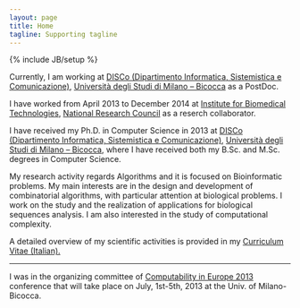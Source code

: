 ```yaml
---
layout: page
title: Home
tagline: Supporting tagline
---
```

{% include JB/setup %}

Currently, I am working at [DISCo (Dipartimento Informatica, Sistemistica e Comunicazione)](http://www.disco.unimib.it/), [Università degli Studi di Milano – Bicocca](http://www.unimib.it/) as a PostDoc.

I have worked from April 2013 to December 2014 at [Institute for Biomedical Technologies](http://www.itb.cnr.it/), [National Research Council](http://www.cnr.it/) as a reserch collaborator.

I have received my Ph.D. in Computer Science in 2013 at [DISCo (Dipartimento Informatica, Sistemistica e Comunicazione)](http://www.disco.unimib.it/), [Università degli Studi di Milano – Bicocca](http://www.unimib.it/), where I have received both my B.Sc. and M.Sc. degrees in Computer Science.

My research activity regards Algorithms and it is focused on Bioinformatic problems. My main interests are in the design and development of combinatorial algorithms, with particular attention at biological problems. I work on the study and the realization of applications for biological sequences analysis. I am also interested in the study of computational complexity.

A detailed overview of my scientific activities is provided in my [Curriculum Vitae (Italian).](./data/Stefano_Beretta_CV.pdf)

---

I was in the organizing committee of [Computability in Europe 2013](http://cie2013.disco.unimib.it/) conference that will take place on July, 1st-5th, 2013 at the Univ. of Milano-Bicocca.
